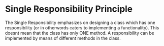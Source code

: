 # Single Responsibility Principle
The Single Responsibility emphasizes on designing a class which has one responsibility (or in otherwords caters to implementing a functionality). This doesnt mean that the class has only ONE method. A responsibility can be implemented by means of different methods in the class.
